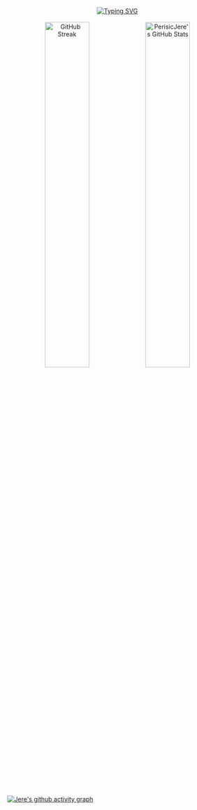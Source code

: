 <div align=center>
<a href="https://git.io/typing-svg"><img src="https://readme-typing-svg.demolab.com?font=Fira+Code&duration=3500&pause=500&center=true&vCenter=true&multiline=true&width=750&height=100&lines=Jere+Perisic;Grad+Student+at+Northeastern+University" alt="Typing SVG" /></a>
</div>
<br>
<div align=center>
<a href="https://git.io/streak-stats"><img src="https://github-readme-streak-stats.herokuapp.com?user=PerisicJere&theme=tokyonight&card_width=450&card_height=200&background=00000000&border=36BCF7&stroke=36BCF7&ring=36BCF7&fire=EB3400&currStreakNum=36BCF7&sideNums=36BCF7&currStreakLabel=36BCF7&sideLabels=36BCF7&dates=36BCF7" alt="GitHub Streak" style="display:inline-block; width: 45%; height: auto;"/></a>
<a href="https://awesome-github-stats.azurewebsites.net/index.html??cardType=level&theme=tokyonight&preferLogin=false&Background=00000000&Text=36BCF7&Title=36BCF7&Ring=36BCF7&Border=36BCF7">    <img  alt="PerisicJere's GitHub Stats" src="https://awesome-github-stats.azurewebsites.net/user-stats/PerisicJere?cardType=level&theme=tokyonight&preferLogin=false&Background=00000000&Text=36BCF7&Title=36BCF7&Ring=36BCF7&Border=36BCF7" style="display:inline-block; width: 45%; height: auto;;"/>  </a>
</div>

[![Jere's github activity graph](https://github-readme-activity-graph.vercel.app/graph?username=PerisicJere&bg_color=22272e&color=36bcf7&line=36bcf7&point=36bcf7&area=true&hide_border=true)](https://github.com/ashutosh00710/github-readme-activity-graph)

